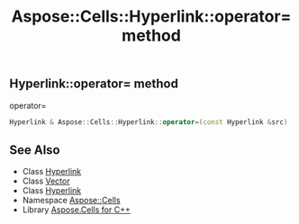 ﻿---
title: Aspose::Cells::Hyperlink::operator= method
linktitle: operator=
second_title: Aspose.Cells for C++ API Reference
description: 'Aspose::Cells::Hyperlink::operator= method. operator= in C++.'
type: docs
weight: 300
url: /cpp/aspose.cells/hyperlink/operator_asm/
---
## Hyperlink::operator= method


operator=

```cpp
Hyperlink & Aspose::Cells::Hyperlink::operator=(const Hyperlink &src)
```

## See Also

* Class [Hyperlink](../)
* Class [Vector](../../vector/)
* Class [Hyperlink](../)
* Namespace [Aspose::Cells](../../)
* Library [Aspose.Cells for C++](../../../)
